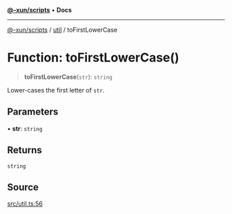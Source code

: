 [**@-xun/scripts**](../../README.md) • **Docs**

***

[@-xun/scripts](../../README.md) / [util](../README.md) / toFirstLowerCase

# Function: toFirstLowerCase()

> **toFirstLowerCase**(`str`): `string`

Lower-cases the first letter of `str`.

## Parameters

• **str**: `string`

## Returns

`string`

## Source

[src/util.ts:56](https://github.com/Xunnamius/xscripts/blob/6426d70a844a1c3242d719bd648b2a5caf61a12c/src/util.ts#L56)
